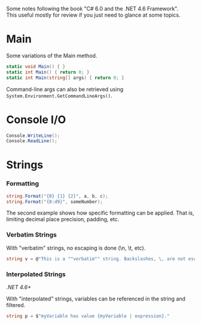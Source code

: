 Some notes following the book "C# 6.0 and the .NET 4.6 Framework".  
This useful mostly for review if you just need to glance at some topics.  

# Main

Some variations of the Main method.

```csharp
static void Main() { }
static int Main() { return 0; }
static int Main(string[] args) { return 0; }
```

Command-line args can also be retrieved using `System.Environment.GetCommandLineArgs()`.

# Console I/O

```csharp
Console.WriteLine();
Console.ReadLine();
```

# Strings

### Formatting

```csharp
string.Format("{0} {1} {2}", a, b, c);
string.Format("{0:d9}", someNumber);
```

The second example shows how specific formatting can be applied. That is, limiting decimal place precision, padding, etc.

### Verbatim Strings

With "verbatim" strings, no escaping is done (\n, \t, etc).

```csharp
string v = @"This is a ""verbatim"" string. Backslashes, \, are not escaped.";
```

### Interpolated Strings
_.NET 4.6+_

With "interpolated" strings, variables can be referenced in the string and filtered.

```csharp
string p = $"myVariable has value {myVariable | expression}."
```
